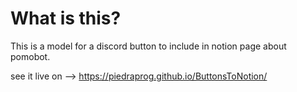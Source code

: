 # What is this?
This is a model for a discord button to include in notion page about pomobot.

see it live on --> https://piedraprog.github.io/ButtonsToNotion/